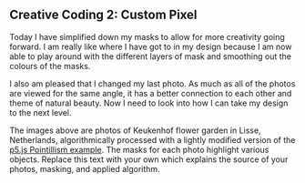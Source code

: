 
## Creative Coding 2: Custom Pixel
Today I have simplified down my masks to allow for more creativity going forward. I am really like where I have got to in my design because I am now able to play around with the different layers of mask and smoothing out the colours of the masks.

I also am pleased that I changed my last photo. As much as all of the photos are viewed for the same angle, it has a better connection to each other and theme of natural beauty. Now I need to look into how I can take my design to the next level.

The images above are photos of Keukenhof flower garden in Lisse, Netherlands, algorithmically processed with a lightly modified version of the [p5.js Pointillism example](https://p5js.org/examples/image-pointillism.html). The masks for each photo highlight various objects. Replace this text with your own which explains the source of your photos, masking, and applied algorithm.
